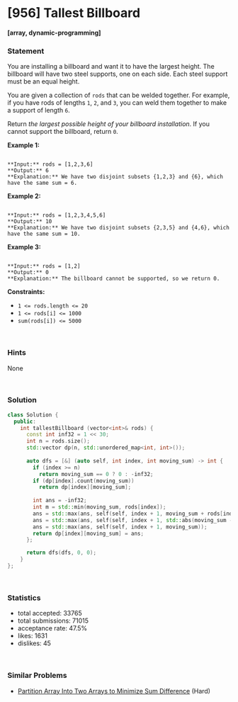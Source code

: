 # [956] Tallest Billboard

**[array, dynamic-programming]**

### Statement

You are installing a billboard and want it to have the largest height. The billboard will have two steel supports, one on each side. Each steel support must be an equal height.

You are given a collection of `rods` that can be welded together. For example, if you have rods of lengths `1`, `2`, and `3`, you can weld them together to make a support of length `6`.

Return *the largest possible height of your billboard installation*. If you cannot support the billboard, return `0`.


**Example 1:**

```

**Input:** rods = [1,2,3,6]
**Output:** 6
**Explanation:** We have two disjoint subsets {1,2,3} and {6}, which have the same sum = 6.

```

**Example 2:**

```

**Input:** rods = [1,2,3,4,5,6]
**Output:** 10
**Explanation:** We have two disjoint subsets {2,3,5} and {4,6}, which have the same sum = 10.

```

**Example 3:**

```

**Input:** rods = [1,2]
**Output:** 0
**Explanation:** The billboard cannot be supported, so we return 0.

```

**Constraints:**
* `1 <= rods.length <= 20`
* `1 <= rods[i] <= 1000`
* `sum(rods[i]) <= 5000`


<br />

### Hints

None

<br />

### Solution

```cpp
class Solution {
  public:
    int tallestBillboard (vector<int>& rods) {
      const int inf32 = 1 << 30;
      int n = rods.size();
      std::vector dp(n, std::unordered_map<int, int>());
      
      auto dfs = [&] (auto self, int index, int moving_sum) -> int {
        if (index >= n)
          return moving_sum == 0 ? 0 : -inf32;
        if (dp[index].count(moving_sum))
          return dp[index][moving_sum];
        
        int ans = -inf32;
        int m = std::min(moving_sum, rods[index]);
        ans = std::max(ans, self(self, index + 1, moving_sum + rods[index]));
        ans = std::max(ans, self(self, index + 1, std::abs(moving_sum - rods[index])) + m);
        ans = std::max(ans, self(self, index + 1, moving_sum));
        return dp[index][moving_sum] = ans;
      };

      return dfs(dfs, 0, 0);
    }
};
```

<br />

### Statistics

- total accepted: 33765
- total submissions: 71015
- acceptance rate: 47.5%
- likes: 1631
- dislikes: 45

<br />

### Similar Problems

- [Partition Array Into Two Arrays to Minimize Sum Difference](https://leetcode.com/problems/partition-array-into-two-arrays-to-minimize-sum-difference) (Hard)
